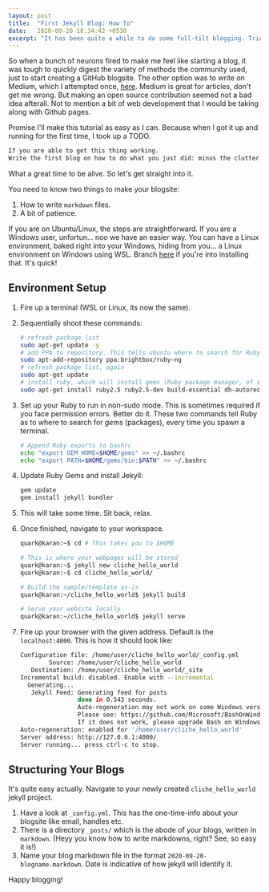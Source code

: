 ```yaml
---
layout: post
title:  "First Jekyll Blog: How To"
date:   2020-09-20 18:34:42 +0530
excerpt: "It has been quite a while to do some full-tilt blogging. Tried (once) on medium, but eventually prepared myself to do it with the intent of (also) making an open source contribution. I started on Jekyll."
---
```


So when a bunch of neurons fired to make me feel like starting a blog, it was tough to quickly digest the variety of methods the community used, just to start creating a GitHub blogsite. The other option was to write on Medium, which I attempted once, [here](https://medium.com/@karanshah1698/yet-another-installing-tensorflow-gpu-on-windows-2d7fc64af394). Medium is great for articles, don't get me wrong. But making an open source contribution seemed not a bad idea afterall. Not to mention a bit of web development that I would be taking along with Github pages.

Promise I'll make this tutorial as easy as I can. Because when I got it up and running for the first time, I took up a TODO.

```bash
If you are able to get this thing working.
Write the first blog on how to do what you just did: minus the clutter.
```

What a great time to be alive. So let's get straight into it.

You need to know two things to make your blogsite:
1. How to write `markdown` files.
2. A bit of patience.

If you are on Ubuntu/Linux, the steps are straightforward. If you are a Windows user, unfortun... noo we have an easier way. You can have a Linux environment, baked right into your Windows, hiding from you... a Linux environment on Windows using WSL. Branch [here](wsl-install.html) if you're into installing that. It's quick!

## Environment Setup

1. Fire up a terminal (WSL or Linux, its now the same).
2. Sequentially shoot these commands:

    ```bash
    # refresh package list
    sudo apt-get update -y
    # add PPA to repository. This tells ubuntu where to search for Ruby
    sudo apt-add-repository ppa:brightbox/ruby-ng
    # refresh package list, again
    sudo apt-get update
    # install ruby, which will install gems (Ruby package manager, of sorts)
    sudo apt-get install ruby2.5 ruby2.5-dev build-essential dh-autoreconf
    ```

3. Set up your Ruby to run in non-sudo mode. This is sometimes required if you face permission errors. Better do it. These two commands tell Ruby as to where to search for *gems* (packages), every time you spawn a terminal.
    ```bash
    # Append Ruby exports to bashrc
    echo "export GEM_HOME=$HOME/gems" >> ~/.bashrc
    echo "export PATH=$HOME/gems/bin:$PATH" >> ~/.bashrc
    ```
4. Update Ruby Gems and install Jekyll:
    ```bash
    gem update
    gem install jekyll bundler
    ```
5. This will take some time. Sit back, relax.
6. Once finished, navigate to your workspace.
    ```bash
    quark@karan:~$ cd # This takes you to $HOME

    # This is where your webpages will be stored
    quark@karan:~$ jekyll new cliche_hello_world
    quark@karan:~$ cd cliche_hello_world/

    # Build the sample/template as-is
    quark@karan:~/cliche_hello_world$ jekyll build

    # Serve your website locally
    quark@karan:~/cliche_hello_world$ jekyll serve
    ```
7. Fire up your browser with the given address. Default is the `localhost:4000`. This is how it should look like:
    ```bash
    Configuration file: /home/user/cliche_hello_world/_config.yml
            Source: /home/user/cliche_hello_world
       Destination: /home/user/cliche_hello_world/_site
    Incremental build: disabled. Enable with --incremental
      Generating...
       Jekyll Feed: Generating feed for posts
                    done in 0.543 seconds.
                    Auto-regeneration may not work on some Windows versions.
                    Please see: https://github.com/Microsoft/BashOnWindows/issues/216
                    If it does not work, please upgrade Bash on Windows or run Jekyll with --no-watch.
    Auto-regeneration: enabled for '/home/user/cliche_hello_world'
    Server address: http://127.0.0.1:4000/
    Server running... press ctrl-c to stop.
    ```

## Structuring Your Blogs

It's quite easy actually. Navigate to your newly created `cliche_hello_world` jekyll project.

1. Have a look at `_config.yml`. This has the one-time-info about your blogsite like email, handles etc.
2. There is a directory `_posts/` which is the abode of your blogs, written in `markdown`. (Heyy you know how to write markdowns, right? See, so easy it is!)
3. Name your blog markdown file in the format `2020-09-20-blogname.markdown`. Date is indicative of how jekyll will identify it.

Happy blogging!